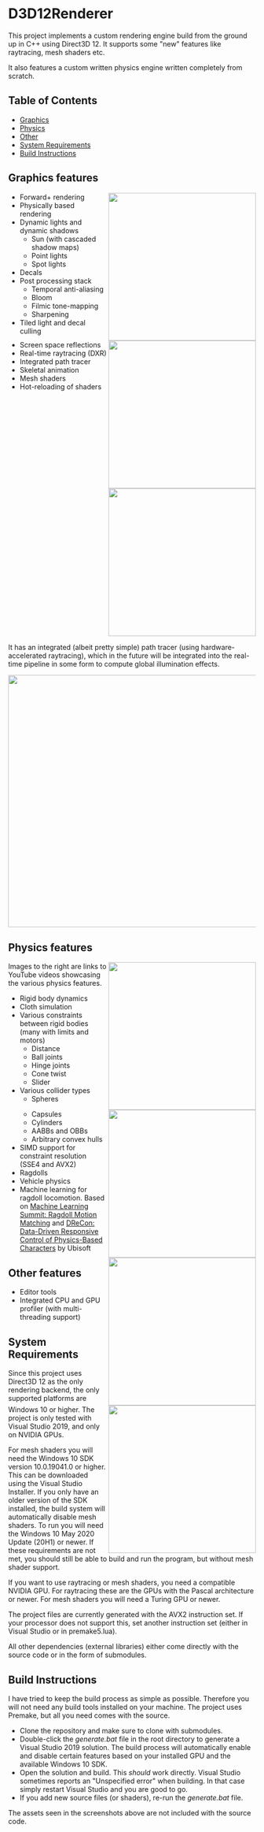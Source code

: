 # D3D12Renderer

This project implements a custom rendering engine build from the ground up in C++ using Direct3D 12. 
It supports some "new" features like raytracing, mesh shaders etc. 

It also features a custom written physics engine written completely from scratch.

## Table of Contents
- [Graphics](#graphics-features)
- [Physics](#physics-features)
- [Other](#other-features)
- [System Requirements](#system-requirements)
- [Build Instructions](#build-instructions)

## Graphics features

<img align="right" src="assets/samples/raster.png" width="300"/>
<img align="right" width="100%" height="0" />

<img align="right" src="assets/samples/raster2.png" width="300"/>
<img align="right" width="100%" height="0" />

<img align="right" src="assets/samples/raster3.png" width="300"/>

<p align="left">

- Forward+ rendering
- Physically based rendering
- Dynamic lights and dynamic shadows
	- Sun (with cascaded shadow maps)
	- Point lights
	- Spot lights
- Decals
- Post processing stack
	- Temporal anti-aliasing
	- Bloom
	- Filmic tone-mapping
	- Sharpening
- Tiled light and decal culling
- Screen space reflections
- Real-time raytracing (DXR)
- Integrated path tracer
- Skeletal animation
- Mesh shaders
- Hot-reloading of shaders

</p>

<img width="100%" height="0" />

It has an integrated (albeit pretty simple) path tracer (using hardware-accelerated raytracing), which in the future will be integrated into the real-time pipeline in some form to compute global illumination effects.

<img src="assets/samples/path_trace.png" width="512"/><br>


## Physics features

<a href="https://youtu.be/FqwCIoI-c_A"><img align="right" src="https://img.youtube.com/vi/FqwCIoI-c_A/mqdefault.jpg" width="300" /></a>
<img align="right" width="100%" height="0" />
<a href="https://youtu.be/YLASi_r13cc"><img align="right" src="https://img.youtube.com/vi/YLASi_r13cc/mqdefault.jpg" width="300" /></a>
<img align="right" width="100%" height="0" />
<a href="https://youtu.be/3I1dQZXHvrQ"><img align="right" src="https://img.youtube.com/vi/3I1dQZXHvrQ/mqdefault.jpg" width="300" /></a>
<img align="right" width="100%" height="0" />
<a href="https://youtu.be/j3n3yseyKFU"><img align="right" src="https://img.youtube.com/vi/j3n3yseyKFU/mqdefault.jpg" width="300" /></a>

<p align="left">
Images to the right are links to YouTube videos showcasing the various physics features.

- Rigid body dynamics
- Cloth simulation
- Various constraints between rigid bodies (many with limits and motors)
  - Distance
  - Ball joints
  - Hinge joints
  - Cone twist
  - Slider
- Various collider types
  - Spheres
  - Capsules
  - Cylinders
  - AABBs and OBBs
  - Arbitrary convex hulls
- SIMD support for constraint resolution (SSE4 and AVX2)
- Ragdolls
- Vehicle physics
- Machine learning for ragdoll locomotion. Based on [Machine Learning Summit: Ragdoll Motion Matching](https://www.youtube.com/watch?v=JZKaqQKcAnw) and [DReCon: Data-Driven Responsive Control of Physics-Based Characters](https://static-wordpress.akamaized.net/montreal.ubisoft.com/wp-content/uploads/2019/11/13214229/DReCon.pdf) by Ubisoft

</p>

## Other features

- Editor tools
- Integrated CPU and GPU profiler (with multi-threading support)

## System Requirements

Since this project uses Direct3D 12 as the only rendering backend, the only supported platforms are Windows 10 or higher. 
The project is only tested with Visual Studio 2019, and only on NVIDIA GPUs.

For mesh shaders you will need the Windows 10 SDK version 10.0.19041.0 or higher.
This can be downloaded using the Visual Studio Installer.
If you only have an older version of the SDK installed, the build system will automatically disable mesh shaders. 
To run you will need the Windows 10 May 2020 Update (20H1) or newer.
If these requirements are not met, you should still be able to build and run the program, but without mesh shader support.

If you want to use raytracing or mesh shaders, you need a compatible NVIDIA GPU. 
For raytracing these are the GPUs with the Pascal architecture or newer.
For mesh shaders you will need a Turing GPU or newer.

The project files are currently generated with the AVX2 instruction set. 
If your processor does not support this, set another instruction set (either in Visual Studio or in premake5.lua).

All other dependencies (external libraries) either come directly with the source code or in the form of submodules.


## Build Instructions

I have tried to keep the build process as simple as possible.
Therefore you will not need any build tools installed on your machine.
The project uses Premake, but all you need comes with the source.

- Clone the repository and make sure to clone with submodules. 
- Double-click the _generate.bat_ file in the root directory to generate a Visual Studio 2019 solution.
The build process will automatically enable and disable certain features based on your installed GPU and the available Windows 10 SDK.
- Open the solution and build. 
This _should_ work directly. 
Visual Studio sometimes reports an "Unspecified error" when building. 
In that case simply restart Visual Studio and you are good to go.
- If you add new source files (or shaders), re-run the _generate.bat_ file.

The assets seen in the screenshots above are not included with the source code. 




